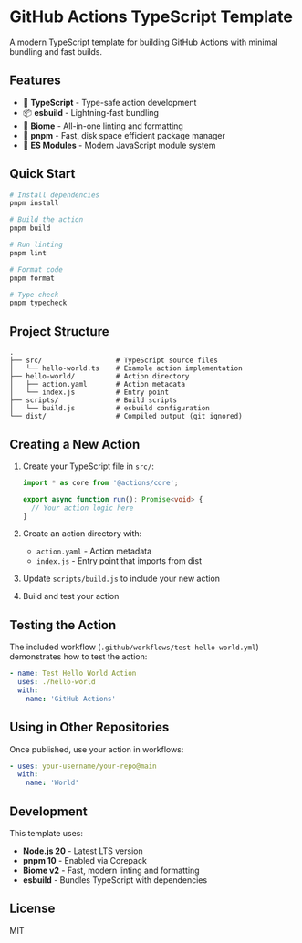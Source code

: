 # GitHub Actions TypeScript Template

A modern TypeScript template for building GitHub Actions with minimal bundling and fast builds.

## Features

- 🚀 **TypeScript** - Type-safe action development
- 📦 **esbuild** - Lightning-fast bundling
- 🧹 **Biome** - All-in-one linting and formatting
- 📌 **pnpm** - Fast, disk space efficient package manager
- 🎯 **ES Modules** - Modern JavaScript module system

## Quick Start

```bash
# Install dependencies
pnpm install

# Build the action
pnpm build

# Run linting
pnpm lint

# Format code
pnpm format

# Type check
pnpm typecheck
```

## Project Structure

```
.
├── src/                  # TypeScript source files
│   └── hello-world.ts    # Example action implementation
├── hello-world/          # Action directory
│   ├── action.yaml       # Action metadata
│   └── index.js          # Entry point
├── scripts/              # Build scripts
│   └── build.js          # esbuild configuration
└── dist/                 # Compiled output (git ignored)
```

## Creating a New Action

1. Create your TypeScript file in `src/`:
   ```typescript
   import * as core from '@actions/core';
   
   export async function run(): Promise<void> {
     // Your action logic here
   }
   ```

2. Create an action directory with:
   - `action.yaml` - Action metadata
   - `index.js` - Entry point that imports from dist

3. Update `scripts/build.js` to include your new action

4. Build and test your action

## Testing the Action

The included workflow (`.github/workflows/test-hello-world.yml`) demonstrates how to test the action:

```yaml
- name: Test Hello World Action
  uses: ./hello-world
  with:
    name: 'GitHub Actions'
```

## Using in Other Repositories

Once published, use your action in workflows:

```yaml
- uses: your-username/your-repo@main
  with:
    name: 'World'
```

## Development

This template uses:
- **Node.js 20** - Latest LTS version
- **pnpm 10** - Enabled via Corepack
- **Biome v2** - Fast, modern linting and formatting
- **esbuild** - Bundles TypeScript with dependencies

## License

MIT
